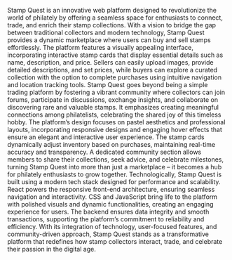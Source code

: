  Stamp Quest is an innovative web platform designed to revolutionize the world of philately
 by offering a seamless space for enthusiasts to connect, trade, and enrich their stamp
 collections. With a vision to bridge the gap between traditional collectors and modern
 technology, Stamp Quest provides a dynamic marketplace where users can buy and sell
 stamps effortlessly. The platform features a visually appealing interface, incorporating
 interactive stamp cards that display essential details such as name, description, and price.
 Sellers can easily upload images, provide detailed descriptions, and set prices, while buyers
 can explore a curated collection with the option to complete purchases using intuitive
 navigation and location tracking tools. Stamp Quest goes beyond being a simple trading
 platform by fostering a vibrant community where collectors can join forums, participate in
 discussions, exchange insights, and collaborate on discovering rare and valuable stamps. It
 emphasizes creating meaningful connections among philatelists, celebrating the shared joy of
 this timeless hobby.
 The platform’s design focuses on pastel aesthetics and professional layouts,
 incorporating responsive designs and engaging hover effects that ensure an elegant and
 interactive user experience. The stamp cards dynamically adjust inventory based on
 purchases, maintaining real-time accuracy and transparency. A dedicated community section
 allows members to share their collections, seek advice, and celebrate milestones, turning
 Stamp Quest into more than just a marketplace – it becomes a hub for philately enthusiasts to
 grow together.
 Technologically, Stamp Quest is built using a modern tech stack designed for
 performance and scalability. React powers the responsive front-end architecture, ensuring
 seamless navigation and interactivity. CSS and JavaScript bring life to the platform with
 polished visuals and dynamic functionalities, creating an engaging experience for users. The
 backend ensures data integrity and smooth transactions, supporting the platform’s
 commitment to reliability and efficiency. With its integration of technology, user-focused
 features, and community-driven approach, Stamp Quest stands as a transformative platform
 that redefines how stamp collectors interact, trade, and celebrate their passion in the digital
 age.
